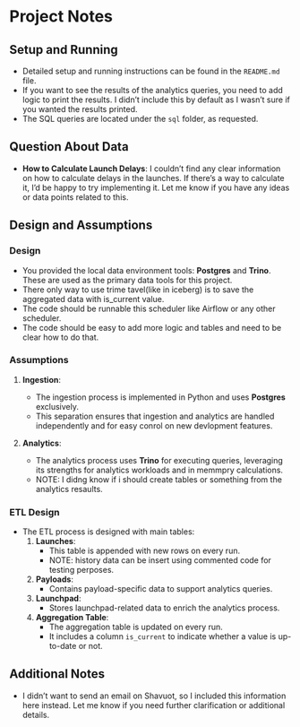 # Project Notes

## Setup and Running
- Detailed setup and running instructions can be found in the `README.md` file.
- If you want to see the results of the analytics queries, you need to add logic to print the results. I didn’t include this by default as I wasn’t sure if you wanted the results printed.
- The SQL queries are located under the `sql` folder, as requested.

## Question About Data
- **How to Calculate Launch Delays**: 
  I couldn’t find any clear information on how to calculate delays in the launches. If there’s a way to calculate it, I’d be happy to try implementing it. Let me know if you have any ideas or data points related to this.

## Design and Assumptions

### Design
- You provided the local data environment tools: **Postgres** and **Trino**. These are used as the primary data tools for this project.
- There only way to use trime tavel(like in iceberg) is to save the aggregated data with is_current value.
- The code should be runnable this scheduler like Airflow or any other scheduler.
- The code should be easy to add more logic and tables and need to be clear how to do that.

### Assumptions
1. **Ingestion**:
   - The ingestion process is implemented in Python and uses **Postgres** exclusively.
   - This separation ensures that ingestion and analytics are handled independently and for easy conrol on new devlopment features.

2. **Analytics**:
   - The analytics process uses **Trino** for executing queries, leveraging its strengths for analytics workloads and in memmpry calculations.
   - NOTE: I didng know if i should create tables or something from the analytics resaults.


### ETL Design
- The ETL process is designed with main tables:
  1. **Launches**: 
     - This table is appended with new rows on every run.
     - NOTE: history data can be insert using commented code for testing perposes.
  2. **Payloads**:
     - Contains payload-specific data to support analytics queries.
  3. **Launchpad**:
     - Stores launchpad-related data to enrich the analytics process.
  4. **Aggregation Table**:
     - The aggregation table is updated on every run.
     - It includes a column `is_current` to indicate whether a value is up-to-date or not.

## Additional Notes
- I didn’t want to send an email on Shavuot, so I included this information here instead. Let me know if you need further clarification or additional details.
